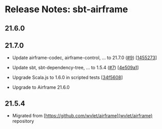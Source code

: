 Release Notes: sbt-airframe
=======

## 21.6.0
## 21.7.0

- Update airframe-codec, airframe-control, ... to 21.7.0 ([#9](https://github.com/wvlet/sbt-airframe/issues/9)) [[1455273](https://github.com/wvlet/sbt-airframe/commit/1455273)]
- Update sbt, sbt-dependency-tree, ... to 1.5.4 ([#7](https://github.com/wvlet/sbt-airframe/issues/7)) [[4e509a1](https://github.com/wvlet/sbt-airframe/commit/4e509a1)]
- Upgrade Scala.js to 1.6.0 in scripted tests [[34f5608](https://github.com/wvlet/sbt-airframe/commit/34f5608)]


- Upgrade to Airframe 21.6.0

## 21.5.4

- Migrated from [https://github.com/wvlet/airframe](wvlet/airframe) repository
